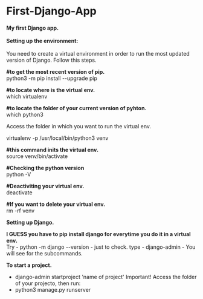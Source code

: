 # First-Django-App
<b>My first Django app.</b><br> 
<br>
<b>Setting up the environment:</b><br>
<br>
You need to create a virtual environment in order to run the most updated version of Django.
Follow this steps.

<b>#to get the most recent version of pip.</b><br>
 python3 -m pip install --upgrade pip

<b>#to locate where is the virtual env.</b><br>
 which virtualenv

<b>#to locate the folder of your current version of pyhton.</b><br>
 which python3

 Access the folder in which you want to run the virtual env.

 virtualenv -p /usr/local/bin/python3 venv

<b>#this command inits the virtual env.</b><br>
 source venv/bin/activate

<b>#Checking the python version</b><br>
 python -V 

<b>#Deactiviting your virtual env.</b><br>
 deactivate 

<b>#If you want to delete your virtual env.</b><br>
 rm -rf venv

<b>Setting up Django.</b><br>

<b> I GUESS you have to pip install django for everytime you do it in a virtual env.</b><br>
Try - python -m django --version - just to check.
type - django-admin - You will see for the subcommands.

<b>To start a project.</b><br>

- django-admin startproject 'name of project'
Important! Access the folder of your projecto, then run:
- python3 manage.py runserver
